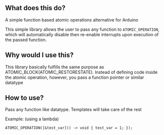 ## What does this do?
A simple function based atomic operations alternative for Arduino

This simple library allows the user to pass any function to `ATOMIC_OPERATION`, which will automatically disable then re-enable interrupts upon execution of the passed function. 

## Why would I use this?
This library basically fulfills the same purpose as ATOMIC_BLOCK(ATOMIC_RESTORESTATE). Instead of defining code inside the atomic operation, however, you pass a function pointer or similar datatype

## How to use?
Pass any function like datatype. Templates will take care of the rest

Example: (using a lambda)

`ATOMIC_OPERATION([&test_var]() -> void { test_var = 1; });`